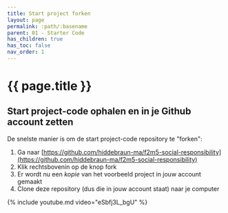 ```yaml
---
title: Start project forken
layout: page
permalink: :path/:basename
parent: 01 - Starter Code
has_children: true
has_toc: false
nav_order: 1
---
```


# {{ page.title }}

## Start project-code ophalen en in je Github account zetten

De snelste manier is om de start project-code repository te "forken":

1. Ga naar [https://github.com/hiddebraun-ma/f2m5-social-responsibility](https://github.com/hiddebraun-ma/f2m5-social-responsibility)
2. Klik rechtsbovenin op de knop fork
3. Er wordt nu een *kopie* van het voorbeeld project in jouw account gemaakt
4. Clone deze repository (dus die in jouw account staat) naar je computer


{% include youtube.md video="eSbfj3L_bgU" %}



